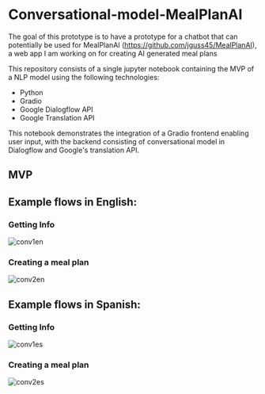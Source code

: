 # Conversational-model-MealPlanAI
The goal of this prototype is to have a prototype for a chatbot that can potentially be used for MealPlanAI (https://github.com/jguss45/MealPlanAI), a web app I am working on for creating AI generated meal plans

This repository consists of a single jupyter notebook containing the MVP of a NLP model using the following technologies:
* Python
* Gradio
* Google Dialogflow API
* Google Translation API

This notebook demonstrates the integration of a Gradio frontend enabling user input, with the backend consisting of conversational model in Dialogflow and Google's translation API. 

## MVP

## Example flows in English:

### Getting Info

![conv1en](https://github.com/jguss45/Conversational-model-MealPlanAI/assets/44825277/348ccbfe-4dae-4d3c-8b57-05e973dda2fd)

### Creating a meal plan

![conv2en](https://github.com/jguss45/Conversational-model-MealPlanAI/assets/44825277/8c389dd3-d92a-40c2-a53b-59ef1d700664)

## Example flows in Spanish:

### Getting Info

![conv1es](https://github.com/jguss45/Conversational-model-MealPlanAI/assets/44825277/205aa0c6-b7b4-4c97-9c85-410fdb72e3bf)

### Creating a meal plan

![conv2es](https://github.com/jguss45/Conversational-model-MealPlanAI/assets/44825277/f596b4fb-0eba-4471-b3ae-7ce626342a49)
